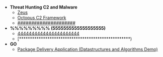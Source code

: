 


- <b>Threat Hunting C2 and Malware</b>
  - [Zeus](https://github.com/Hacosta21/Zeus-Trojan)
  - [Octopus C2 Framework](https://github.com/Hacosta21/Octopus-C2-framework)
  - [#####################](https://github.################)
- <b>%%%%%%%%% (5555555555555555555)</b>
  - [4444444444444444444444](https://github.com/Hacosta21)
  - [***************************************************)
- <b>GO</b>
  - [Package Delivery Application (Datastructures and Algorithms Demo)](https://github.com/joshmadakor1/Package-Delivery-Pathfinding-Algorithm)




